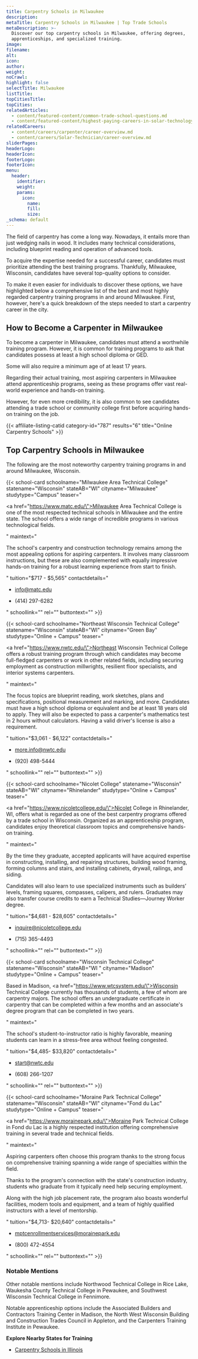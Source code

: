 ```yaml
---
title: Carpentry Schools in Milwaukee
description:
metaTitle: Carpentry Schools in Milwaukee | Top Trade Schools
metaDescription: >-
  Discover our top carpentry schools in Milwaukee, offering degrees,
  apprenticeships, and specialized training.
image:
filename:
alt:
icon:
author:
weight:
noCrawl:
highlight: false
selectTitle: Milwaukee
listTitle:
topCitiesTitle:
topCities:
relatedArticles:
  - content/featured-content/common-trade-school-questions.md
  - content/featured-content/highest-paying-careers-in-solar-technology.md
relatedCareers:
  - content/careers/carpenter/career-overview.md
  - content/careers/Solar-Technician/career-overview.md
sliderPages:
headerLogo:
headerIcon:
footerLogo:
footerIcon:
menu:
  header:
    identifier:
    weight:
    params:
      icon:
        name:
        fill:
        size:
_schema: default
---
```

The field of carpentry has come a long way. Nowadays, it entails more than just wedging nails in wood. It includes many technical considerations, including blueprint reading and operation of advanced tools.

To acquire the expertise needed for a successful career, candidates must prioritize attending the best training programs. Thankfully, Milwaukee, Wisconsin, candidates have several top-quality options to consider.

To make it even easier for individuals to discover these options, we have highlighted below a comprehensive list of the best and most highly regarded carpentry training programs in and around Milwaukee. First, however, here's a quick breakdown of the steps needed to start a carpentry career in the city.

## **How to Become a Carpenter in Milwaukee**

To become a carpenter in Milwaukee, candidates must attend a worthwhile training program. However, it is common for training programs to ask that candidates possess at least a high school diploma or GED.

Some will also require a minimum age of at least 17 years.

Regarding their actual training, most aspiring carpenters in Milwaukee attend apprenticeship programs, seeing as these programs offer vast real-world experience and hands-on training.

However, for even more credibility, it is also common to see candidates attending a trade school or community college first before acquiring hands-on training on the job.

{{< affiliate-listing-catid category-id="787" results="6" title="Online Carpentry Schools" >}}

## **Top Carpentry Schools in Milwaukee**

The following are the most noteworthy carpentry training programs in and around Milwaukee, Wisconsin.

{{< school-card schoolname="Milwaukee Area Technical College" statename="Wisconsin" stateAB="WI" cityname="Milwaukee" studytype="Campus" teaser="<p><a href=\"https://www.matc.edu/\">Milwaukee Area Technical College</a> is one of the most respected technical schools in Milwaukee and the entire state. The school offers a wide range of incredible programs in various technological fields.</p>" maintext="<p>The school's carpentry and construction technology remains among the most appealing options for aspiring carpenters. It involves many classroom instructions, but these are also complemented with equally impressive hands-on training for a robust learning experience from start to finish.</p>" tuition="$717 - $5,565" contactdetails="<ul><li><p>info@matc.edu</p></li><li><p>(414) 297-6282</p><p></p></li></ul>" schoollink="" rel="" buttontext="" >}}

{{< school-card schoolname="Northeast Wisconsin Technical College" statename="Wisconsin" stateAB="WI" cityname="Green Bay" studytype="Online + Campus" teaser="<p><a href=\"https://www.nwtc.edu/\">Northeast Wisconsin Technical College</a> offers a robust training program through which candidates may become full-fledged carpenters or work in other related fields, including securing employment as construction millwrights, resilient floor specialists, and interior systems carpenters.</p>" maintext="<p>The focus topics are blueprint reading, work sketches, plans and specifications, positional measurement and marking, and more. Candidates must have a high school diploma or equivalent and be at least 18 years old to apply. They will also be expected to pass a carpenter's mathematics test in 2 hours without calculators. Having a valid driver's license is also a requirement.</p>" tuition="$3,061 - $6,122" contactdetails="<ul><li><p>more.info@nwtc.edu</p></li><li><p>(920) 498-5444</p><p></p></li></ul>" schoollink="" rel="" buttontext="" >}}

{{< school-card schoolname="Nicolet College" statename="Wisconsin" stateAB="WI" cityname="Rhinelander" studytype="Online + Campus" teaser="<p><a href=\"https://www.nicoletcollege.edu/\">Nicolet College</a> in Rhinelander, WI, offers what is regarded as one of the best carpentry programs offered by a trade school in Wisconsin. Organized as an apprenticeship program, candidates enjoy theoretical classroom topics and comprehensive hands-on training.</p>" maintext="<p>By the time they graduate, accepted applicants will have acquired expertise in constructing, installing, and repairing structures, building wood framing, forming columns and stairs, and installing cabinets, drywall, railings, and siding.</p><p>Candidates will also learn to use specialized instruments such as builders’ levels, framing squares, compasses, calipers, and rulers. Graduates may also transfer course credits to earn a Technical Studies—Journey Worker degree.</p>" tuition="$4,681 - $28,605" contactdetails="<ul><li><p>inquire@nicoletcollege.edu</p></li><li><p>(715) 365-4493</p><p></p></li></ul>" schoollink="" rel="" buttontext="" >}}

{{< school-card schoolname="Wisconsin Technical College" statename="Wisconsin" stateAB="WI " cityname="Madison" studytype="Online + Campus" teaser="<p>Based in Madison, <a href=\"https://www.wtcsystem.edu/\">Wisconsin Technical College</a> currently has thousands of students, a few of whom are carpentry majors. The school offers an undergraduate certificate in carpentry that can be completed within a few months and an associate's degree program that can be completed in two years.</p>" maintext="<p>The school's student-to-instructor ratio is highly favorable, meaning students can learn in a stress-free area without feeling congested.</p>" tuition="$4,485- $33,820" contactdetails="<ul><li><p>start@nwtc.edu </p></li><li><p>(608) 266-1207</p><p></p></li></ul>" schoollink="" rel="" buttontext="" >}}

{{< school-card schoolname="Moraine Park Technical College" statename="Wisconsin" stateAB="WI" cityname="Fond du Lac" studytype="Online + Campus" teaser="<p><a href=\"https://www.morainepark.edu/\">Moraine Park Technical College</a> in Fond du Lac is a highly respected institution offering comprehensive training in several trade and technical fields.</p>" maintext="<p>Aspiring carpenters often choose this program thanks to the strong focus on comprehensive training spanning a wide range of specialties within the field.</p><p>Thanks to the program's connection with the state's construction industry, students who graduate from it typically need help securing employment.</p><p>Along with the high job placement rate, the program also boasts wonderful facilities, modern tools and equipment, and a team of highly qualified instructors with a level of mentorship.</p>" tuition="$4,713- $20,640" contactdetails="<ul><li><p>mptcenrollmentservices@morainepark.edu</p></li><li><p>(800) 472-4554</p></li></ul>" schoollink="" rel="" buttontext="" >}}

### Notable Mentions

Other notable mentions include Northwood Technical College in Rice Lake, Waukesha County Technical College in Pewaukee, and Southwest Wisconsin Technical College in Fennimore.

Notable apprenticeship options include the Associated Builders and Contractors Training Center in Madison, the North West Wisconsin Building and Construction Trades Council in Appleton, and the Carpenters Training Institute in Pewaukee.

**Explore Nearby States for Training**

* [Carpentry Schools in Illinois](https://toptradeschools.com/near-you/carpenter/illinois/)